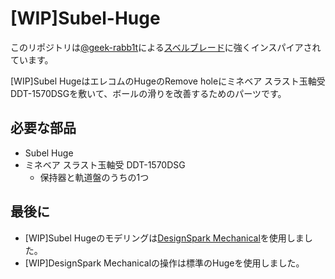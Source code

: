 # [WIP]Subel-Huge

このリポジトリは[@geek-rabb1t](https://github.com/geek-rabb1t)による[スベルブレード](https://github.com/geek-rabb1t/subel-blade)に強くインスパイアされています。

[WIP]Subel HugeはエレコムのHugeのRemove holeにミネベア スラスト玉軸受 DDT-1570DSGを敷いて、ボールの滑りを改善するためのパーツです。

## 必要な部品

* Subel Huge
* ミネベア スラスト玉軸受 DDT-1570DSG
  * 保持器と軌道盤のうちの1つ

## 最後に

* [WIP]Subel Hugeのモデリングは[DesignSpark Mechanical](https://www.rs-online.com/designspark/mechanical-software-jp)を使用しました。
* [WIP]DesignSpark Mechanicalの操作は標準のHugeを使用しました。
